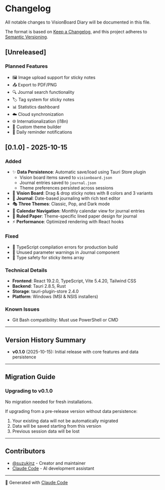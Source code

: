 # Changelog

All notable changes to VisionBoard Diary will be documented in this file.

The format is based on [Keep a Changelog](https://keepachangelog.com/en/1.0.0/),
and this project adheres to [Semantic Versioning](https://semver.org/spec/v2.0.0.html).

## [Unreleased]

### Planned Features
- 🖼️ Image upload support for sticky notes
- 📤 Export to PDF/PNG
- 🔍 Journal search functionality
- 🏷️ Tag system for sticky notes
- 📊 Statistics dashboard
- ☁️ Cloud synchronization
- 🌐 Internationalization (i18n)
- 🎨 Custom theme builder
- 🔔 Daily reminder notifications

## [0.1.0] - 2025-10-15

### Added
- ✨ **Data Persistence**: Automatic save/load using Tauri Store plugin
  - Vision board items saved to `visionboard.json`
  - Journal entries saved to `journal.json`
  - Theme preferences persisted across sessions
- 🎨 **Vision Board**: Drag & drop sticky notes with 8 colors and 3 variants
- 📔 **Journal**: Date-based journaling with rich text editor
- 🎭 **Three Themes**: Classic, Pop, and Dark mode
- 📅 **Calendar Navigation**: Monthly calendar view for journal entries
- 📏 **Ruled Paper**: Theme-specific lined paper design for journal
- ⚡ **Performance**: Optimized rendering with React hooks

### Fixed
- 🐛 TypeScript compilation errors for production build
- 🐛 Unused parameter warnings in Journal component
- 🐛 Type safety for sticky items array

### Technical Details
- **Frontend**: React 19.2.0, TypeScript, Vite 5.4.20, Tailwind CSS
- **Backend**: Tauri 2.8.5, Rust
- **Storage**: tauri-plugin-store 2.4.0
- **Platform**: Windows (MSI & NSIS installers)

### Known Issues
- Git Bash compatibility: Must use PowerShell or CMD

---

## Version History Summary

- **v0.1.0** (2025-10-15): Initial release with core features and data persistence

---

## Migration Guide

### Upgrading to v0.1.0

No migration needed for fresh installations.

If upgrading from a pre-release version without data persistence:
1. Your existing data will not be automatically migrated
2. Data will be saved starting from this version
3. Previous session data will be lost

---

## Contributors

- [@suzukinz](https://github.com/suzukinz) - Creator and maintainer
- [Claude Code](https://claude.com/claude-code) - AI development assistant

---

🤖 Generated with [Claude Code](https://claude.com/claude-code)
